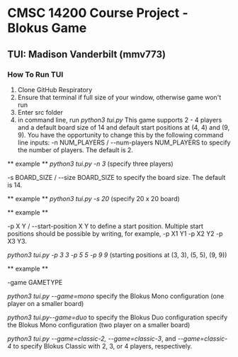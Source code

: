 # CMSC 14200 Course Project - Blokus Game
## TUI: Madison Vanderbilt (mmv773)

### How To Run TUI
1. Clone GitHub Respiratory
2. Ensure that terminal if full size of your window, otherwise game won't run
3. Enter src folder
4. in command line, run *python3 tui.py*
This game supports 2 - 4 players and a default board size of 14 and default start positions at (4, 4) and (9, 9). You have the opportunity to change this by the following command line inputs:
-n NUM_PLAYERS / --num-players NUM_PLAYERS to specify the number of players. The default is 2.

** example **
*python3 tui.py -n 3* (specify three players)

-s BOARD_SIZE / --size BOARD_SIZE to specify the board size. The default is 14.

** example **
*python3 tui.py -s 20* (specify 20 x 20 board)

** example **

-p X Y / --start-position X Y to define a start position. Multiple start positions should be possible by writing, for example, -p X1 Y1 -p X2 Y2 -p X3 Y3.

*python3 tui.py -p 3 3 -p 5 5 -p 9 9* (starting positions at (3, 3), (5, 5), (9, 9))

** example **

-game GAMETYPE

*python3 tui.py --game=mono* specify the Blokus Mono configuration (one player on a smaller board)

*python3 tui.py--game=duo* to specify the Blokus Duo configuration specify the Blokus Mono configuration (two player on a smaller board)

*python3 tui.py --game=classic-2, --game=classic-3*, and *--game=classic-4* to specify Blokus Classic with 2, 3, or 4 players, respectively.


